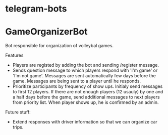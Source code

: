 # telegram-bots


# GameOrganizerBot
Bot responsible for organization of volleybal games.

Features
- Players are registed by adding the bot and sending /register message.
- Sends question message to which players respond with 'I'm game' or 'I'm not game'. 
    Messages are sent automatically few days before the game. 
    Messages are being sent to a player until he responds.
- Prioritize participants by frequency of show ups.
    Initialy send messages to first 12 players.
    If there are not enough players (12 usauly) by one and a half days before the game, send additional messages to next players from priority list.
    When player shows up, he is confirmed by an admin.


Future stuff:
- Extend responses with driver information so that we can organize car trips.

